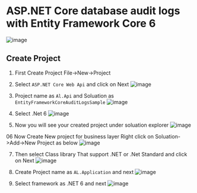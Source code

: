 # ASP.NET Core database audit logs with Entity Framework Core 6

![image](https://github.com/PasinduUmayanga/EntityFrameworkCoreAuditLogsSample/assets/21302583/77f377f3-e6e7-4aea-b315-3536cb397238)

## Create Project

01. First Create Project File->New->Project
02. Select `ASP.NET Core Web Api` and click on Next
![image](https://github.com/PasinduUmayanga/EntityFrameworkCoreAuditLogsSample/assets/21302583/9b649899-61d2-4c19-b824-b29de972fd47)

03.  Project name as `Al.Api` and Soluation as `EntityFrameworkCoreAuditLogsSample`
![image](https://github.com/PasinduUmayanga/EntityFrameworkCoreAuditLogsSample/assets/21302583/e4096757-d8d2-433f-a8f1-5820725a8653)

04. Select .Net 6 
![image](https://github.com/PasinduUmayanga/EntityFrameworkCoreAuditLogsSample/assets/21302583/b0edf8ab-3ec7-4f10-a5b4-77227df28201)

05. Now you will see your created project under soluation explorer
![image](https://github.com/PasinduUmayanga/EntityFrameworkCoreAuditLogsSample/assets/21302583/84833136-0382-4817-ab29-c4a224fce7ec)

06 Now Create New project for business layer Right click on Soluation->Add->New Project as below
![image](https://github.com/PasinduUmayanga/EntityFrameworkCoreAuditLogsSample/assets/21302583/66c00edb-888f-4622-995d-12e2c239f093)

07. Then select Class library That support .NET or .Net Standard and click on Next
![image](https://github.com/PasinduUmayanga/EntityFrameworkCoreAuditLogsSample/assets/21302583/0f7dffad-e301-42d5-af03-db215ff9fce9)

08. Create Project name as `AL.Application` and next
![image](https://github.com/PasinduUmayanga/EntityFrameworkCoreAuditLogsSample/assets/21302583/7fb529ba-937e-49c4-b369-ab846f168045)

09. Select framework as .NET 6 and next
![image](https://github.com/PasinduUmayanga/EntityFrameworkCoreAuditLogsSample/assets/21302583/e7226d10-a6ae-44ef-8544-b622dd50ef9f)









 
